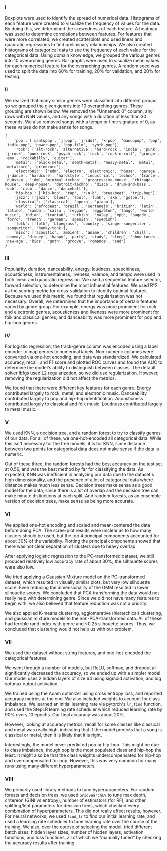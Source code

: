 ### I
Boxplots were used to identify the spread of numerical data. Histograms of each feature were created to visualize the frequency of values for the data. By doing this, we determined the skewedness of each feature.
A heatmap was used to determine correlations between features. For features that were more correlated, we created scatterplots and used linear and quadratic regressions to find preliminary relationships. We also created histograms of categorical data to see the frequency of each value for the categorical data.
Using domain knowledge, we grouped the various genres into 10 overarching genres. Bar graphs were used to visualize mean values for each numerical feature for the overarching genres.
A random seed was used to split the data into 60% for training, 20% for validation, and 20% for testing.

### II

We realized that many similar genres were classified into different groups, so we grouped the given genres into 10 overarching genres. These grouping are shown below. We removed the "Unnamed: 0" column, any rows with NaN values, and any songs with a duration of less than 30 seconds. We also removed songs with a tempo or time signature of 0, as these values do not make sense for songs.

```
{
    'pop': ['cantopop', 'j-pop', 'j-idol', 'k-pop', 'mandopop', 'pop', 'indie-pop', 'power-pop', 'pop-film', 'synth-pop'],
    'rock': ['alt-rock', 'alternative', 'hard-rock', 'indie', 'punk', 'j-rock', 'punk-rock', 'psych-rock', 'rock', 'rock-n-roll', 'grunge', 'emo', 'rockabilly', 'guitar'],
    'metal': ['black-metal', 'death-metal', 'heavy-metal', 'metal', 'metalcore', 'grindcore'],
    'electronic': ['edm', 'electro', 'electronic', 'house', 'garage', 'j-dance', 'hardcore', 'hardstyle', 'industrial', 'techno', 'trance', 'dubstep', 'idm', 'minimal-techno', 'progressive-house', 'chicago-house', 'deep-house', 'detroit-techno', 'disco', 'drum-and-bass', 'dub', 'club', 'dance', 'dancehall'],
    'hip-hop': ['hip-hop', 'rap', 'r-n-b', 'breakbeat', 'trip-hop'],
    'jazz': ['jazz', 'blues', 'soul', 'funk', 'ska', 'gospel'],
    'classical': ['classical', 'opera', 'piano'],
    'world': ['afrobeat', 'brazil', 'sertanejo', 'british', 'latin', 'latino', 'samba', 'salsa', 'reggae', 'reggaeton', 'tango', 'world-music', 'indian', 'iranian', 'turkish', 'malay', 'mpb', 'pagode', 'forro', 'french', 'german', 'spanish', 'swedish'],
    'folk': ['folk', 'bluegrass', 'country', 'singer-songwriter', 'songwriter', 'honky-tonk'],
    'misc': ['acoustic', 'ambient', 'anime', 'children', 'chill', 'comedy', 'disney', 'happy', 'party', 'study', 'sleep', 'show-tunes', 'new-age', 'kids', 'goth', 'groove', 'romance', 'sad']
}
```

### III
Popularity, duration, danceability, energy, loudness, speechiness, acousticness, instrumentalness, liveness, valence, and tempo were used in both linear and quadratic regression. We used a sequential feature selector, forward selection, to determine the most influential features. We used R^2 as the scoring metric for cross-validation to identify optimal features. Because we used this metric, we found that regularization was not necessary.
Overall, we determined that the importance of certain features varied by genre group. For example, energy was more prominent for rock and electronic genres, acousticness and liveness were more prominent for folk and classical genres, and danceability was more prominent for pop and hip-hop genres.

### IV

For logistic regression, the track-genre column was encoded using a label encoder to map genres to numerical labels. Non-numeric columns were converted via one-hot encoding, and data was standardized. We calculated accuracy, recall, and F1 score and plotted ROC curves and found the AUC to determine the model's ability to distinguish between classes. The default solver lbfgs used L2 regularization, so we did use regularization. However, removing the regularization did not affect the metrics.

We found that there were different key features for each genre. Energy contributed largely to rock, metal, and electronic music. Danceability contributed largely to pop and hip-hop identification. Acousticness contributed largely to classical and folk music. Loudness contributed largely to metal music.


### V
We used KNN, a decision tree, and a random forest to try to classify genres of our data. For all of these, we one-hot-encoded all categorical data. While this isn't necessary for the tree models, it is for KNN, since distance between two points for categorical data does not make sense if the data is numeric.

Out of these three, the random forests had the best accuracy on the test set at 0.56, and was the best method by far for classifying the data. As expected, KNN was inefficient in analyzing our data due to the dataset's high dimensionality, and the presence of a lot of categorical data where distance makes much less sense. Decision trees make sense as a good model for the data, since there is a lot of overlap and the decision tree can make minute distinctions at each split. And random forests, as an ensemble version of decision trees, make sense as being more accurate.

### VI

We applied one-hot encoding and scaled and mean-centered the data before doing PCA. The scree-plot results were unclear as to how many clusters should be used, but the top 4 principal components accounted for about 30% of the variability. Plotting the principal components showed that there was not clear separation of clusters due to heavy overlap.

After applying logistic regression to the PC-transformed dataset, we still produced relatively low accuracy rate of about 30%; the silhouette scores were also low.

We tried applying a Gaussian Mixture model on the PC-transformed dataset, which resulted in visually similar plots, but very low silhouette score. Even reducing the dimensionality of the GMM resulted in lower silhouette scores. We concluded that PCA transforming the data would not really help with determining genre. Since we did not have many features to begin with, we also believed that feature reduction was not a priority.

We also applied K-means clustering, agglomerative (hierarchical) clustering, and gaussian mixture models to the non-PCA-transformed data. All of these had terrible rand index with genre and <0.25 silhouette scores. Thus, we concluded that clustering would not help us with our problem.

### VII
We used the dataset without string features, and one-hot-encoded the categorical features.

We went through a number of models, but ReLU, softmax, and dropout all significantly decreased the accuracy, so we ended up with a simpler model. Our model uses 2 hidden layers of size 64 using sigmoid activation, and log softmax output activation.

We trained using the Adam optimizer using cross entropy loss, and reported accuracy metrics at the end. We also included weights to account for class imbalance. We learned an initial learning rate via pytorch's `lr_find` function, and used the StepLR learning rate scheduler which reduced learning rate by 90% every 10 epochs. Our final accuracy was about 20%.

However, looking at accuracy metrics, recall for some classes like classical and metal was really high, indicating that if the model predicts that a song is classical or metal, then it is likely that it is right.

Interestingly, the model never predicted pop or hip-hop. This might be due to class imbalance, though pop is the most populated class and hip-hop the least. It might also be that the class weights undercompensated for hip-hop and overcompensated for pop. However, this was very common for many runs using many different hyperparameters.

### VIII

We primarily used library methods to tune hyperparameters. For random forests and decision trees, we used `GridSearchCV` to tune max depth, critereon (GINI vs entropy), number of estimators (for RF), and other splitting/leaf parameters for decision trees, which checked every combination of hyperparameters. This did not really affect results, however. For neural networks, we used `find_lr` to find our initial learning rate, and used a learning rate scheduler to tune learning rate over the course of the training. We also, over the course of selecting the model, tried different batch sizes, hidden layer sizes, number of hidden layers, activation functions, and loss functions, all of which we "manually tuned" by checking the accuracy results after training.